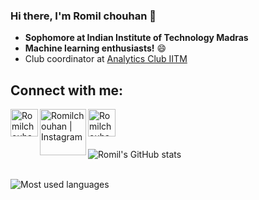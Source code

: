 ### Hi there, I'm Romil chouhan 👋 
 - __Sophomore at Indian Institute of Technology Madras__
 -  __Machine learning enthusiasts!__ 😄
 -  Club coordinator at [Analytics Club IITM](https://github.com/analytics-club-iitm)

## Connect with me:
<a href="https://github.com/Romilchouhan">
 <img align="left" alt="Romilchouhan | Github" width="44px" src="https://www.bing.com/th?id=AMMS_10dfe5f19c48204f846d5a13a999c47f&w=110&h=110&c=7&rs=1&qlt=95&pcl=f9f9f9&o=6&cdv=1&dpr=1.25&pid=16.1" />
</a>

<a href="https://www.instagram.com/romilchouhan/">
 <img align="left" alt="Romilchouhan | Instagram" width="74px" src="https://th.bing.com/th/id/OIP.6ZeTIjVtp4Kr0y4tDgpUUQHaEK?w=309&h=180&c=7&r=0&o=5&dpr=1.25&pid=1.7" />
</a>

<a href="https://www.linkedin.com/in/romil-chouhan/">
 <img align="left" alt="Romilchouhan | Linkedin" width="44px" src="https://www.bing.com/th?id=OIP.A6WlrrczetshvKzzXlHXbAHaHv&w=99&h=103&c=8&rs=1&qlt=90&o=6&dpr=1.25&pid=3.1&rm=2" />
</a>
<br>

## 

<br>![Romil's GitHub stats](https://github-readme-stats.vercel.app/api?username=Romilchouhan&show_icons=true&theme=radical&count_private=true)<br>

<br>![Most used languages](https://github-readme-stats.vercel.app/api/top-langs/?username=Romilchouhan&theme=radical)



<!--
**Romilchouhan/Romilchouhan** is a ✨ _special_ ✨ repository because its `README.md` (this file) appears on your GitHub profile.

Here are some ideas to get you started:

- 🔭 I'm 
- 🌱 I’m currently learning Machine learning and Deep Learning. 
- 👯 I’m looking to collaborate on more open source projects.
- 🤔 I’m looking for help with ...
- 💬 Ask me about ...
- 📫 How to reach me: ...
- 😄 Pronouns: ...
 ⚡ Fun fact: ...
-->